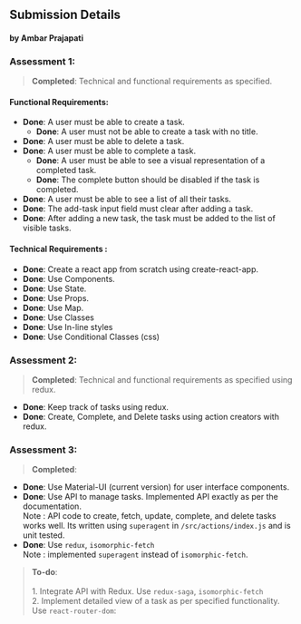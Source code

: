 ## Submission Details
#### by Ambar Prajapati

### Assessment 1:		
> **Completed**: Technical and functional requirements as specified.
#### Functional Requirements:
* **Done**: A user must be able to create a task.
	* **Done**: A user must not be able to create a task with no title.
* **Done**: A user must be able to delete a task.
* **Done**: A user must be able to complete a task.
	* **Done**: A user must be able to see a visual representation of a completed task.
	* **Done**: The complete button should be disabled if the task is completed.
* **Done**: A user must be able to see a list of all their tasks.
* **Done**: The add-task input field must clear after adding a task.
* **Done**: After adding a new task, the task must be added to the list of visible tasks.

#### Technical Requirements :
* **Done**: Create a react app from scratch using create-react-app.
* **Done**: Use Components.
* **Done**: Use State.
* **Done**: Use Props.
* **Done**: Use Map.
* **Done**: Use Classes
* **Done**: Use In-line styles
* **Done**: Use Conditional Classes (css)


### Assessment 2:		
> **Completed**: Technical and functional requirements as specified using redux.
* **Done**: Keep track of tasks using redux.
* **Done**: Create, Complete, and Delete tasks using action creators with redux.

### Assessment 3:		
> **Completed**:
* **Done**: Use Material-UI (current version) for user interface components.
* **Done**: Use API to manage tasks. Implemented API exactly as per the documentation. <br>Note : API code to create, fetch, update, complete, and delete tasks works well. Its written using `superagent` in `/src/actions/index.js` and is unit tested. 
* **Done**: Use `redux`, `isomorphic-fetch` <br>Note : implemented `superagent` instead of `isomorphic-fetch`.

> **To-do**:		
<br>1. Integrate API with Redux. Use `redux-saga`, `isomorphic-fetch` 
<br>2. Implement detailed view of a task as per specified functionality. Use `react-router-dom`: 
